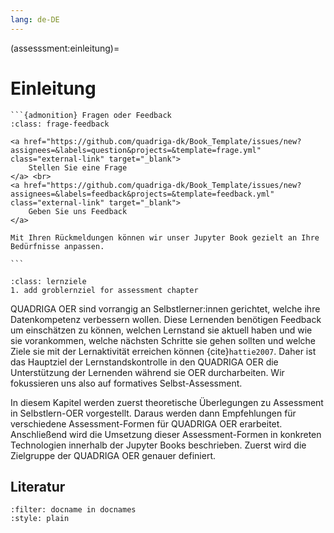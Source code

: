 ```yaml
---
lang: de-DE
---
```


(assesssment:einleitung)=
# Einleitung
````{margin}
```{admonition} Fragen oder Feedback 
:class: frage-feedback

<a href="https://github.com/quadriga-dk/Book_Template/issues/new?assignees=&labels=question&projects=&template=frage.yml" class="external-link" target="_blank">
    Stellen Sie eine Frage
</a> <br>
<a href="https://github.com/quadriga-dk/Book_Template/issues/new?assignees=&labels=feedback&projects=&template=feedback.yml" class="external-link" target="_blank">
    Geben Sie uns Feedback
</a>

Mit Ihren Rückmeldungen können wir unser Jupyter Book gezielt an Ihre Bedürfnisse anpassen.

```
````


```{admonition} Groblernziel
:class: lernziele
1. add groblernziel for assessment chapter
```

QUADRIGA OER sind vorrangig an Selbstlerner:innen gerichtet, welche ihre Datenkompetenz verbessern wollen. Diese Lernenden benötigen Feedback um einschätzen zu können, welchen Lernstand sie aktuell haben und wie sie vorankommen, welche nächsten Schritte sie gehen sollten und welche Ziele sie mit der Lernaktivität erreichen können {cite}`hattie2007`. Daher ist das Hauptziel der Lernstandskontrolle in den QUADRIGA OER die Unterstützung der Lernenden während sie OER durcharbeiten. Wir fokussieren uns also auf formatives Selbst-Assessment.

In diesem Kapitel werden zuerst theoretische Überlegungen zu Assessment in Selbstlern-OER vorgestellt. Daraus werden dann Empfehlungen für verschiedene Assessment-Formen für QUADRIGA OER erarbeitet. Anschließend wird die Umsetzung dieser Assessment-Formen in konkreten Technologien innerhalb der Jupyter Books beschrieben. Zuerst wird die Zielgruppe der QUADRIGA OER genauer definiert.

## Literatur
```{bibliography}
:filter: docname in docnames
:style: plain
```